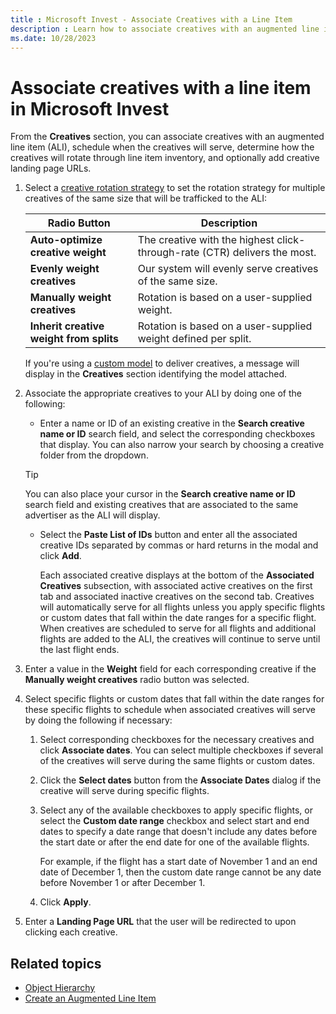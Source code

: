 ```yaml
---
title : Microsoft Invest - Associate Creatives with a Line Item 
description : Learn how to associate creatives with an augmented line item (ALI), schedule when the creatives will serve, determine how the creatives will rotate through line item inventory, and optionally add creative landing page URLs.
ms.date: 10/28/2023
---
```



# Associate creatives with a line item in Microsoft Invest

From the **Creatives** section, you can associate creatives with an augmented line item (ALI), schedule when the creatives will serve, determine how the creatives will rotate through line item inventory, and optionally add creative landing page URLs.

1. Select a [creative rotation strategy](creative-rotation-ali.md)
    to set the rotation strategy for multiple
    creatives of the same size that will be trafficked to the
    ALI:

   | Radio Button                        | Description                                                               |
   |-------------------------------------|---------------------------------------------------------------------------|
   | **Auto-optimize creative weight**       | The creative with the highest click-through-rate (CTR) delivers the most. |
   | **Evenly weight creatives**            | Our system will evenly serve creatives of the same size.                  |
   | **Manually weight creatives**           | Rotation is based on a user-supplied weight.                              |
   | **Inherit creative weight from splits** | Rotation is based on a user-supplied weight defined per split.            |

    If you're using a [custom model](https://docs.xandr.com/bundle/data-science-toolkit/page/custom-models.html) to deliver creatives,
    a message will display in the
    **Creatives** section identifying
    the model attached.

1. Associate the appropriate creatives to your ALI
    by doing one of the following:
    - Enter a name or ID of an existing creative in the
      **Search creative name or ID**
      search field, and select the corresponding checkboxes that
      display. You can also narrow your search by choosing a creative
      folder from the dropdown.

    > [!TIP]
    > You can also place your cursor in the **Search creative name or ID** search field and existing creatives that are associated to the same advertiser as the ALI will display.

    - Select the **Paste List of IDs** button and enter all  the associated creative IDs separated by commas or hard returns in the  modal and click **Add**.

      Each associated creative displays at the bottom of the **Associated Creatives** subsection, with associated active creatives on the first tab and
      associated inactive creatives on the second tab. Creatives will automatically serve for all flights unless you apply specific flights or custom dates that fall within the date ranges for a specific flight. When creatives are scheduled to serve for all flights and additional flights are added to the ALI, the creatives will continue to serve until the last flight ends.

1. Enter a value in the
    **Weight** field for each
    corresponding creative if the **Manually weight creatives** radio button was selected.
1. Select specific flights or custom dates that
    fall within the date ranges for these specific flights to schedule
    when associated creatives will serve by doing the following if
    necessary:
    1. Select corresponding checkboxes for the
        necessary creatives and click
        **Associate dates**.
                You can select multiple checkboxes if several of the creatives
        will serve during the same flights or custom dates.

    1. Click the **Select dates** button from the
        **Associate Dates** dialog if the
        creative will serve during specific flights.
    1. Select any of the available checkboxes to
        apply specific flights, or select the
        **Custom date range** checkbox and
        select start and end dates to specify a date range that doesn't
        include any dates before the start date or after the end date
        for one of the available flights.
        <div class="itemgroup stepxmp"> For example, if the flight has a start date of November 1 and an
        end date of December 1, then the custom date range cannot be any
        date before November 1 or after December 1.

    1. Click **Apply**.
1. Enter a **Landing Page URL** that the user will be redirected to upon clicking each
    creative.

## Related topics

- [Object Hierarchy](object-hierarchy.md)
- [Create an Augmented Line Item](create-an-augmented-line-item-ali.md)
